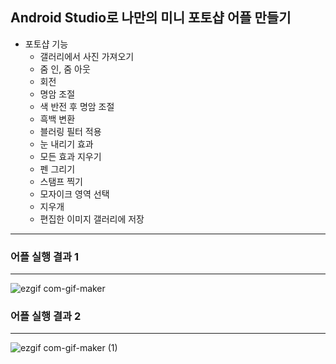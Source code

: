 ## Android Studio로 나만의 미니 포토샵 어플 만들기
+ 포토샵 기능 
     + 갤러리에서 사진 가져오기
     + 줌 인, 줌 아웃
     + 회전
     + 명암 조절
     + 색 반전 후 명암 조절
     + 흑백 변환
     + 블러링 필터 적용
     + 눈 내리기 효과
     + 모든 효과 지우기
     + 펜 그리기
     + 스탬프 찍기
     + 모자이크 영역 선택
     + 지우개
     + 편집한 이미지 갤러리에 저장

------------
### 어플 실행 결과 1
------------
![ezgif com-gif-maker](https://user-images.githubusercontent.com/86474141/147644332-892af590-21f2-4be4-bc43-3a0658768383.gif)

### 어플 실행 결과 2
------------
![ezgif com-gif-maker (1)](https://user-images.githubusercontent.com/86474141/147644366-c4cf897a-1d8c-4b69-b0eb-b57e4729a341.gif)

